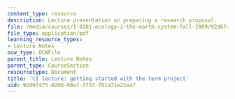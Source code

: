 ```yaml
---
content_type: resource
description: Lecture presentation on preparing a research proposal.
file: /media/courses/1-018j-ecology-i-the-earth-system-fall-2009/92d6f475020898ef3733f61a31e21ea7_MIT1_018JF09_Lec04.pdf
file_type: application/pdf
learning_resource_types:
- Lecture Notes
ocw_type: OCWFile
parent_title: Lecture Notes
parent_type: CourseSection
resourcetype: Document
title: 'CI lecture: getting started with the term project'
uid: 92d6f475-0208-98ef-3733-f61a31e21ea7
---
```

